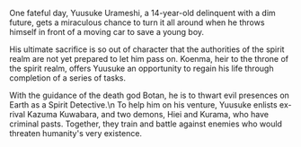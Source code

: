 One fateful day, Yuusuke Urameshi, a 14-year-old delinquent with a dim future, gets a miraculous chance to turn it all around when he throws himself in front of a moving car to save a young boy.

His ultimate sacrifice is so out of character that the authorities of the spirit realm are not yet prepared to let him pass on. Koenma, heir to the throne of the spirit realm, offers Yuusuke an opportunity to regain his life through completion of a series of tasks.

With the guidance of the death god Botan, he is to thwart evil presences on Earth as a Spirit Detective.\n To help him on his venture, Yuusuke enlists ex-rival Kazuma Kuwabara, and two demons, Hiei and Kurama, who have criminal pasts. Together, they train and battle against enemies who would threaten humanity's very existence.